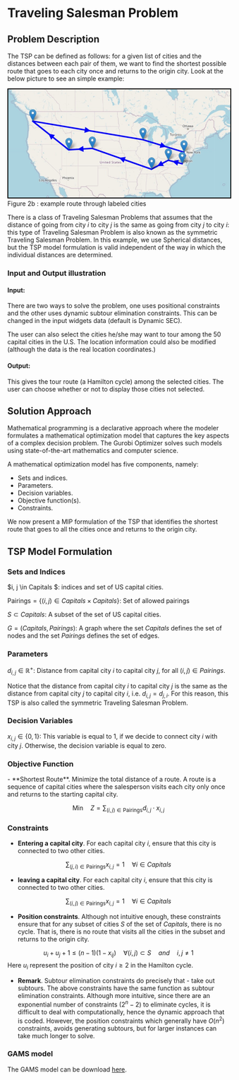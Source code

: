 # Traveling Salesman Problem

## Problem Description
The TSP can be defined as follows: for a given list of cities and the distances between each pair of them, we want to find the shortest possible route that goes to each city once and returns to the origin city. Look at the below picture to see an simple example:

<img style="border: 2px solid black ;"  src="static_tspmod/example.jpg" width=700  alt="Feed"  />
Figure 2b : example route through labeled cities </img>

There is a class of Traveling Salesman Problems that assumes that the distance of going from city $i$ to city $j$  is the same as going from city $j$ to city $i$: this type of Traveling Salesman Problem  is also known as the symmetric Traveling Salesman Problem. In this example, we use Spherical distances, but the TSP model formulation is valid independent of the way in which the individual distances are determined.

<h3>
    Input and Output illustration
</h3>

<h4>
    Input:
</h4>

There are two ways to solve the problem, one uses positional constraints and the other uses dynamic subtour elimination constraints.   This can be changed in the input widgets data (default is Dynamic SEC).

The user can also select the cities he/she may want to tour among the 50 capital cities in the U.S. The location information could also be modified (although the data is the real location coordinates.) 

<h4>
    Output:
</h4>

This gives the tour route (a Hamilton cycle) among the selected cities. The user can choose whether or not to display those cities not selected.


## Solution Approach

Mathematical programming is a declarative approach where the modeler formulates a mathematical optimization model that captures the key aspects of a complex decision problem. The Gurobi Optimizer solves such models using state-of-the-art mathematics and computer science.

A mathematical optimization model has five components, namely:

* Sets and indices.
* Parameters.
* Decision variables.
* Objective function(s).
* Constraints.

We now present a MIP formulation of the TSP that identifies the shortest route that goes to all the cities once and returns to the origin city.

## TSP Model Formulation

### Sets and Indices
$i, j \in Capitals $: indices and set of US capital cities.

$\text{Pairings}= \{(i,j) \in Capitals \times Capitals \}$: Set of allowed pairings

$S \subset Capitals$: A subset of the set of US capital cities.

$G = (Capitals, Pairings)$: A graph where the set $Capitals$ defines the set of nodes and the set $Pairings$ defines the set of edges. 

### Parameters 

$d_{i, j} \in \mathbb{R}^+$: Distance from capital city $i$ to capital city $j$, for all $(i, j) \in Pairings$. 

Notice that the distance from capital city $i$ to capital city $j$ is the same as the distance from capital city $j$ to capital city $i$, i.e. $d_{i, j} = d_{j, i}$. For this reason, this TSP is also called the symmetric Traveling Salesman Problem.

### Decision Variables
$x_{i, j} \in \{0, 1\}$: This variable is equal to 1, if we decide to connect city $i$ with city $j$. Otherwise, the decision variable is equal to zero.

<h3>Objective Function</h3>
<p>- **Shortest Route**. Minimize the total distance of a route. A route is a sequence of capital cities where the salesperson visits each city only once and returns to the starting capital city.</p>

$$\text{Min} \quad Z = \sum_{(i,j) \in \text{Pairings}}d_{i,j} \cdot x_{i,j}$$

### Constraints 
- **Entering a capital city**. For each capital city $i$, ensure that this city is connected to two other cities. 

$$\sum_{(j,i) \in \text{Pairings}}x_{i,j} = 1 \quad \forall  i \in Capitals$$
- **leaving a capital city**. For each capital city $i$, ensure that this city is connected to two other cities. 

$$\sum_{(i,j) \in \text{Pairings}}x_{i,j} = 1 \quad \forall  i \in Capitals$$

- **Position constraints**. Although not intuitive enough, these constraints ensure that for any subset of cities $S$ of the set of $Capitals$, there is no cycle. That is, there is no route that visits all the cities in the subset and returns to the origin city.

$$u_i+u_j+1\leq (n-1)(1-x_{ij}) \quad \forall  (i,j) \subset  S \quad and \quad i,j\neq 1$$
Here $u_i$ represent the position of city $i\ge 2$ in the Hamilton cycle.

- **Remark**. Subtour elimination constraints do precisely that - take out subtours.  The above constraints have the same function as subtour elimination constraints. Although more intuitive, 
since there are an exponential number of constraints ($2^{n} - 2$) to eliminate cycles,  it is difficult to deal with computationally, hence the dynamic approach that is coded. However, the position constraints which generally have $O(n^2)$ constraints, avoids generating subtours, but for larger instances can take much longer to solve.



<h3> 
    GAMS model
</h3>

The GAMS model can be download <a href="static_tspmod/tspmod.gms" target="_blank">here</a>.



